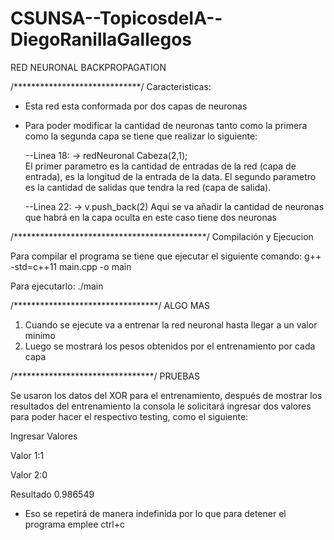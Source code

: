 # CSUNSA--TopicosdeIA--DiegoRanillaGallegos
RED NEURONAL BACKPROPAGATION

/*****************************/
Caracteristicas:

- Esta red esta conformada por dos capas de neuronas
- Para poder modificar la cantidad de neuronas tanto como la primera como
  la segunda capa se tiene que realizar lo siguiente:


	--Linea 18: ->  redNeuronal Cabeza(2,1);  
	  El primer parametro es la cantidad de entradas de la red (capa de entrada), es la longitud de la entrada de la data.
          El segundo parametro es la cantidad de salidas que tendra la red (capa de salida). 					
			

	--Linea 22: ->  v.push_back(2)
	  Aqui se va añadir la cantidad de neuronas que habrá en la capa oculta en este caso tiene dos neuronas

	  
/********************************************/
Compilación y Ejecucion

Para compilar el programa se tiene que ejecutar el siguiente comando:
g++ -std=c++11 main.cpp -o main

Para ejecutarlo: ./main

/*********************************/
ALGO MAS

1. Cuando se ejecute va a entrenar la red neuronal hasta llegar a un valor minimo
2. Luego se mostrará los pesos obtenidos por el entrenamiento por cada capa

/********************************/
PRUEBAS

Se usaron los datos del XOR para el entrenamiento, después de mostrar los resultados del entrenamiento la consola le solicitará ingresar dos valores para poder hacer el respectivo testing, como el siguiente:

Ingresar Valores

Valor 1:1

Valor 2:0

Resultado
 0.986549

* Eso se repetirá de manera indefinida por lo que para detener el programa emplee ctrl+c
